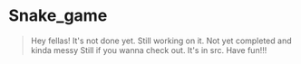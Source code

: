 # Snake_game
> Hey fellas!
> It's not done yet.
> Still working on it. Not yet completed and kinda messy
> Still if you wanna check out. It's in src. Have  fun!!!
